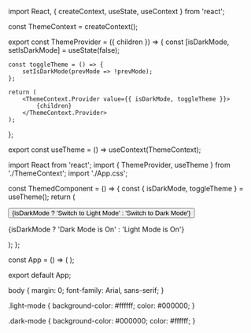 <!-- file: ThemeContext.jsx -->

import React, { createContext, useState, useContext } from 'react';

const ThemeContext = createContext();

export const ThemeProvider = ({ children }) => {
const [isDarkMode, setIsDarkMode] = useState(false);

    const toggleTheme = () => {
        setIsDarkMode(prevMode => !prevMode);
    };

    return (
        <ThemeContext.Provider value={{ isDarkMode, toggleTheme }}>
            {children}
        </ThemeContext.Provider>
    );

};

export const useTheme = () => useContext(ThemeContext);

<!-- file: App.jsx -->

import React from 'react';
import { ThemeProvider, useTheme } from './ThemeContext';
import './App.css';

const ThemedComponent = () => {
const { isDarkMode, toggleTheme } = useTheme();
return (

<div className={isDarkMode ? 'dark-mode' : 'light-mode'}>
<button onClick={toggleTheme}>
{isDarkMode ? 'Switch to Light Mode' : 'Switch to Dark Mode'}
</button>
<p>{isDarkMode ? 'Dark Mode is On' : 'Light Mode is On'}</p>
</div>
);
};

const App = () => (
<ThemeProvider>
<ThemedComponent />
</ThemeProvider>
);

export default App;

<!-- file: app.css -->

body {
margin: 0;
font-family: Arial, sans-serif;
}

.light-mode {
background-color: #ffffff;
color: #000000;
}

.dark-mode {
background-color: #000000;
color: #ffffff;
}
